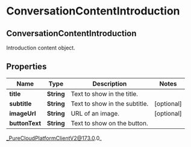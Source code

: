 # ConversationContentIntroduction

## ConversationContentIntroduction
Introduction content object.

## Properties

|Name | Type | Description | Notes|
|------------ | ------------- | ------------- | -------------|
| **title** | **String** | Text to show in the title. | |
| **subtitle** | **String** | Text to show in the subtitle. | [optional] |
| **imageUrl** | **String** | URL of an image. | [optional] |
| **buttonText** | **String** | Text to show on the button. | |



_PureCloudPlatformClientV2@173.0.0_

